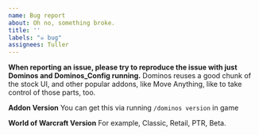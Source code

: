 ```yaml
---
name: Bug report
about: Oh no, something broke.
title: ''
labels: "☠️ bug"
assignees: Tuller
---
```


**When reporting an issue, please try to reproduce the issue with just Dominos and Dominos_Config running.** Dominos reuses a good chunk of the stock UI, and other popular addons, like Move Anything, like to take control of those parts, too.

**Addon Version**
You can get this via running `/dominos version` in game

**World of Warcraft Version**
For example, Classic, Retail, PTR, Beta.
